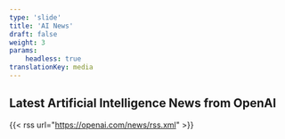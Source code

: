 ```yaml
---
type: 'slide'
title: 'AI News'
draft: false
weight: 3
params:
    headless: true
translationKey: media
---
```


## Latest Artificial Intelligence News from OpenAI

{{< rss url="https://openai.com/news/rss.xml" >}}

